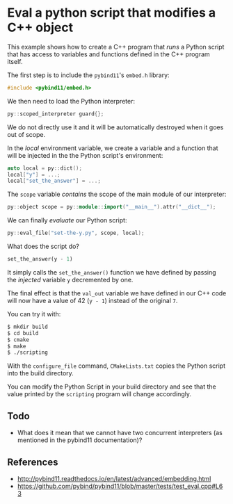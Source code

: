 # Eval a python script that modifies a C++ object

This example shows how to create a C++ program that _runs_ a Python script that has access to variables and functions defined in the C++ program itself.

The first step is to include the `pybind11`'s `embed.h` library:

```cpp
#include <pybind11/embed.h>
```

We then need to load the Python interpreter:

```cpp
py::scoped_interpreter guard{};
```

We do not directly use it and it will be automatically destroyed when it goes out of scope.

In the _local_ environment variable, we create a variable and a function that will be injected in the the Python script's environment:

```cpp
auto local = py::dict();
local["y"] = ...;
local["set_the_answer"] = ...;
```

The `scope` variable _contains_ the scope of the main module of our interpreter:

```cpp
py::object scope = py::module::import("__main__").attr("__dict__");
```

We can finally _evaluate_ our Python script:

```cpp
py::eval_file("set-the-y.py", scope, local);
```

What does the script do?

```py
set_the_answer(y - 1)
```

It simply calls the `set_the_answer()` function we have defined by passing the _injected_ variable `y` decremented by one.

The final effect is that the `val_out` variable we have defined in our C++ code will now have a value of 42 (`y - 1`) instead of the original `7`.

You can try it with:

~~~.sh
$ mkdir build
$ cd build
$ cmake
$ make
$ ./scripting
~~~

With the `configure_file` command, `CMakeLists.txt` copies the Python script into the build directory.

You can modify the Python Script in your build directory and see that the value printed by the `scripting` program will change accordingly.

## Todo

- What does it mean that we cannot have two concurrent interpreters (as mentioned in the pybind11 documentation)?

## References

- http://pybind11.readthedocs.io/en/latest/advanced/embedding.html
- https://github.com/pybind/pybind11/blob/master/tests/test_eval.cpp#L63
